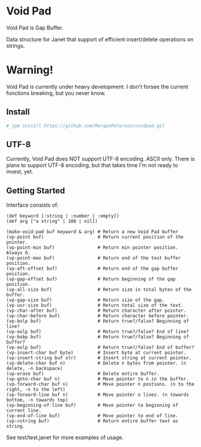 # Void Pad

Void Pad is Gap Buffer.

Data structure for Janet that support of efficient insert/delete operations on
strings.

# Warning!

Void Pad is currently under heavy development. I don't forsee the current functions
breaking, but you never know.

## Install
```sh
# jpm install https://github.com/MorganPeterson/voidpad.git
```

## UTF-8

Currently, Void Pad does NOT support UTF-8 encoding. ASCII only. There is
plans to support UTF-8 encoding, but that takes time I'm not ready to
invest, yet.

## Getting Started

Interface consists of:

```janet
(def keyword [:string | :number | :empty])
(def arg ["a string" | 100 | nil])

(make-void-pad buf keyword & arg) # Return a new Void Pad buffer
(vp-point buf)                    # Return current position of the pointer.
(vp-point-min buf)                # Return min pointer position. Always 0.
(vp-point-max buf)                # Return end of the text buffer position.
(vp-aft-offset buf)               # Return end of the gap buffer position.
(vp-gap-offset buf)               # Return beginning of the gap position.
(vp-all-size buf)                 # Return size in total bytes of the buffer.
(vp-gap-size buf)                 # Return size of the gap.
(vp-usr-size buf)                 # Return total size of the text.
(vp-char-after buf)               # Return character after pointer.
(vp-char-before buf)              # Return character before pointer.
(vp-bolp buf)                     # Return true?/false? Beginning of line?
(vp-eolp buf)                     # Return true?/false? End of line?
(vp-bobp buf)                     # Return true?/false? Beginning of buffer?
(vp-eolp buf)                     # Return true?/false? End of buffer?
(vp-insert-char buf byte)         # Insert byte at current pointer.
(vp-insert-string buf str)        # Insert string at current pointer.
(vp-delete-char buf n)            # Delete n bytes from pointer. (n delete, -n backspace)
(vp-erase buf)                    # Delete entire buffer.
(vp-goto-char buf n)              # Move pointer to n in the buffer.
(vp-forward-char buf n)           # Move pointer n postions. (n to the right, -n to the left)
(vp-forward-line buf n)           # Move pointer n lines. (n towards bottom, -n towards top)
(vp-beginning-of-line buf)        # Move pointer to beginning of current line.
(vp-end-of-line buf)              # Move pointer to end of line.
(vp->string buf)                  # Return entire buffer text as string.
```

See test/test.janet for more examples of usage.
